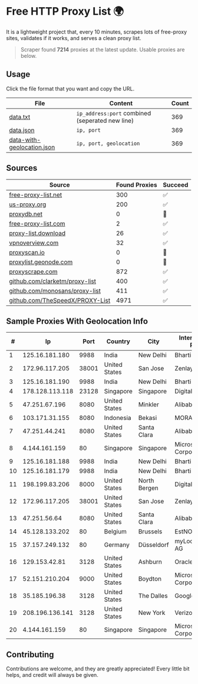 
# Free HTTP Proxy List 🌍

It is a lightweight project that, every 10 minutes, scrapes lots of free-proxy sites, validates if it works, and serves a clean proxy list.


> Scraper found **7214** proxies at the latest update. Usable proxies are below.

## Usage

Click the file format that you want and copy the URL.


|File|Content|Count|
|----|-------|-----|
|[data.txt](https://raw.githubusercontent.com/themiralay/Proxy-List-World/master/data.txt)|`ip_address:port` combined (seperated new line)|369|
|[data.json](https://raw.githubusercontent.com/themiralay/Proxy-List-World/master/data.json)|`ip, port`|369|
|[data-with-geolocation.json](https://raw.githubusercontent.com/themiralay/Proxy-List-World/master/data-with-geolocation.json)|`ip, port, geolocation`|369|

## Sources

|Source|Found Proxies|Succeed|
|------|-------------|-------|
|[free-proxy-list.net](https://free-proxy-list.net)|300|✅|
|[us-proxy.org](https://www.us-proxy.org)|200|✅|
|[proxydb.net](http://proxydb.net)|0|🚫|
|[free-proxy-list.com](https://free-proxy-list.com/?page=&port=&type%5B%5D=http&type%5B%5D=https&up_time=0&search=Search)|2|✅|
|[proxy-list.download](https://www.proxy-list.download/HTTP)|26|✅|
|[vpnoverview.com](https://vpnoverview.com/privacy/anonymous-browsing/free-proxy-servers)|32|✅|
|[proxyscan.io](https://www.proxyscan.io)|0|🚫|
|[proxylist.geonode.com](https://proxylist.geonode.com/api/proxy-list?limit=300&page=1&sort_by=lastChecked&sort_type=desc&protocols=http,https)|0|🚫|
|[proxyscrape.com](https://api.proxyscrape.com/v2/?request=displayproxies&protocol=http&timeout=10000&country=all&ssl=all&anonymity=all)|872|✅|
|[github.com/clarketm/proxy-list](https://raw.githubusercontent.com/clarketm/proxy-list/master/proxy-list-raw.txt)|400|✅|
|[github.com/monosans/proxy-list](https://raw.githubusercontent.com/monosans/proxy-list/main/proxies/http.txt)|411|✅|
|[github.com/TheSpeedX/PROXY-List](https://raw.githubusercontent.com/TheSpeedX/PROXY-List/master/http.txt)|4971|✅|


## Sample Proxies With Geolocation Info

|#|Ip|Port|Country|City|Internet Service Provider|
|-|--|----|-------|----|-------------------------|
|1|125.16.181.180|9988|India|New Delhi|Bharti Airtel|
|2|172.96.117.205|38001|United States|San Jose|Zenlayer Inc|
|3|125.16.181.190|9988|India|New Delhi|Bharti Airtel|
|4|178.128.113.118|23128|Singapore|Singapore|DigitalOcean, LLC|
|5|47.251.67.196|8080|United States|Minkler|Alibaba.com LLC|
|6|103.171.31.155|8080|Indonesia|Bekasi|MORATELINDONAP|
|7|47.251.44.241|8080|United States|Santa Clara|Alibaba.com LLC|
|8|4.144.161.159|80|Singapore|Singapore|Microsoft Corporation|
|9|125.16.181.188|9988|India|New Delhi|Bharti Airtel|
|10|125.16.181.179|9988|India|New Delhi|Bharti Airtel|
|11|198.199.83.206|8000|United States|North Bergen|DigitalOcean, LLC|
|12|172.96.117.205|38001|United States|San Jose|Zenlayer Inc|
|13|47.251.56.64|8080|United States|Santa Clara|Alibaba.com LLC|
|14|45.128.133.202|80|Belgium|Brussels|EstNOC OY|
|15|37.157.249.132|80|Germany|Düsseldorf|myLoc managed IT AG|
|16|129.153.42.81|3128|United States|Ashburn|Oracle Corporation|
|17|52.151.210.204|9000|United States|Boydton|Microsoft Corporation|
|18|35.185.196.38|3128|United States|The Dalles|Google LLC|
|19|208.196.136.141|3128|United States|New York|Verizon Business|
|20|4.144.161.159|80|Singapore|Singapore|Microsoft Corporation|



## Contributing

Contributions are welcome, and they are greatly appreciated! Every
little bit helps, and credit will always be given.

